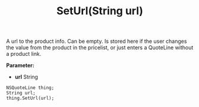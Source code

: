 ﻿---
uid: crmscript_ref_NSQuoteLine_SetUrl
title: SetUrl(String url)
intellisense: NSQuoteLine.SetUrl
keywords: NSQuoteLine, GetUrl
so.topic: reference
---

A url to the product info. Can be empty. Is stored here if the user changes the value from the product in the pricelist, or just enters a QuoteLine without a product link.

**Parameter:** 
 - **url** String

```crmscript
NSQuoteLine thing;
String url;
thing.SetUrl(url);
```

